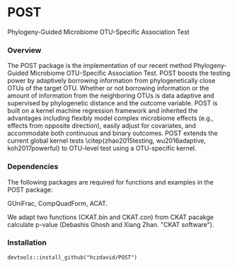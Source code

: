 # POST
Phylogeny-Guided Microbiome OTU-Specific Association Test

### Overview

The POST package is the implementation of our recent method Phylogeny-Guided Microbiome OTU-Specific Association Test. POST boosts the testing power by adaptively borrowing information from phylogenetically close OTUs of the target OTU. Whether or not borrowing information or the amount of information from the neighboring OTUs is data adaptive and supervised by phylogenetic distance and the outcome variable. POST is built on a kernel machine regression framework and inherited the advantages including flexibly model complex microbiome effects (e.g., effects from opposite direction), easily adjust for covariates, and accommodate both continuous and binary outcomes. POST extends the current global kernel tests \citep{zhao2015testing, wu2016adaptive, koh2017powerful} to OTU-level test using a OTU-specific kernel.


### Dependencies

The following packages are required for functions and examples in the POST package: 

GUniFrac, CompQuadForm, ACAT. 

We adapt two functions (CKAT.bin and CKAT.con) from CKAT pacakge calculate p-value (Debashis Ghosh and Xiang Zhan. "CKAT software").


### Installation

```{r}
devtools::install_github("hczdavid/POST")
```











